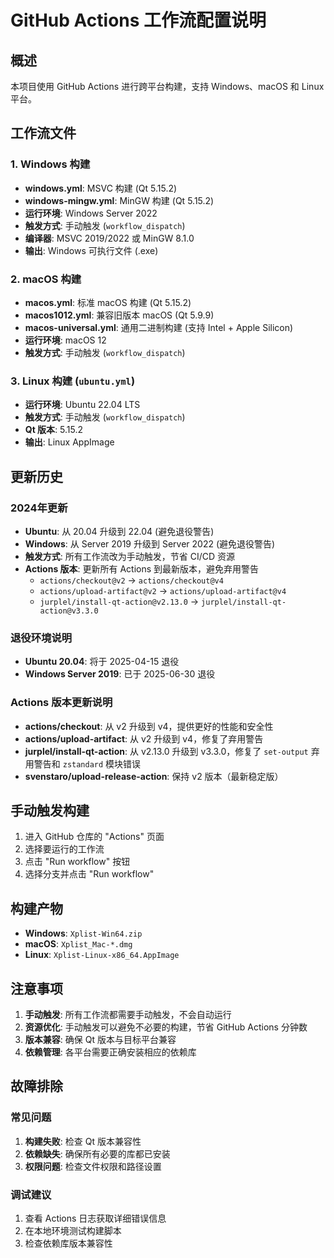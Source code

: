 # GitHub Actions 工作流配置说明

## 概述

本项目使用 GitHub Actions 进行跨平台构建，支持 Windows、macOS 和 Linux 平台。

## 工作流文件

### 1. Windows 构建
- **windows.yml**: MSVC 构建 (Qt 5.15.2)
- **windows-mingw.yml**: MinGW 构建 (Qt 5.15.2)
- **运行环境**: Windows Server 2022
- **触发方式**: 手动触发 (`workflow_dispatch`)
- **编译器**: MSVC 2019/2022 或 MinGW 8.1.0
- **输出**: Windows 可执行文件 (.exe)

### 2. macOS 构建
- **macos.yml**: 标准 macOS 构建 (Qt 5.15.2)
- **macos1012.yml**: 兼容旧版本 macOS (Qt 5.9.9)
- **macos-universal.yml**: 通用二进制构建 (支持 Intel + Apple Silicon)
- **运行环境**: macOS 12
- **触发方式**: 手动触发 (`workflow_dispatch`)

### 3. Linux 构建 (`ubuntu.yml`)
- **运行环境**: Ubuntu 22.04 LTS
- **触发方式**: 手动触发 (`workflow_dispatch`)
- **Qt 版本**: 5.15.2
- **输出**: Linux AppImage

## 更新历史

### 2024年更新
- **Ubuntu**: 从 20.04 升级到 22.04 (避免退役警告)
- **Windows**: 从 Server 2019 升级到 Server 2022 (避免退役警告)
- **触发方式**: 所有工作流改为手动触发，节省 CI/CD 资源
- **Actions 版本**: 更新所有 Actions 到最新版本，避免弃用警告
  - `actions/checkout@v2` → `actions/checkout@v4`
  - `actions/upload-artifact@v2` → `actions/upload-artifact@v4`
  - `jurplel/install-qt-action@v2.13.0` → `jurplel/install-qt-action@v3.3.0`

### 退役环境说明
- **Ubuntu 20.04**: 将于 2025-04-15 退役
- **Windows Server 2019**: 已于 2025-06-30 退役

### Actions 版本更新说明
- **actions/checkout**: 从 v2 升级到 v4，提供更好的性能和安全性
- **actions/upload-artifact**: 从 v2 升级到 v4，修复了弃用警告
- **jurplel/install-qt-action**: 从 v2.13.0 升级到 v3.3.0，修复了 `set-output` 弃用警告和 `zstandard` 模块错误
- **svenstaro/upload-release-action**: 保持 v2 版本（最新稳定版）

## 手动触发构建

1. 进入 GitHub 仓库的 "Actions" 页面
2. 选择要运行的工作流
3. 点击 "Run workflow" 按钮
4. 选择分支并点击 "Run workflow"

## 构建产物

- **Windows**: `Xplist-Win64.zip`
- **macOS**: `Xplist_Mac-*.dmg`
- **Linux**: `Xplist-Linux-x86_64.AppImage`

## 注意事项

1. **手动触发**: 所有工作流都需要手动触发，不会自动运行
2. **资源优化**: 手动触发可以避免不必要的构建，节省 GitHub Actions 分钟数
3. **版本兼容**: 确保 Qt 版本与目标平台兼容
4. **依赖管理**: 各平台需要正确安装相应的依赖库

## 故障排除

### 常见问题
1. **构建失败**: 检查 Qt 版本兼容性
2. **依赖缺失**: 确保所有必要的库都已安装
3. **权限问题**: 检查文件权限和路径设置

### 调试建议
1. 查看 Actions 日志获取详细错误信息
2. 在本地环境测试构建脚本
3. 检查依赖库版本兼容性 